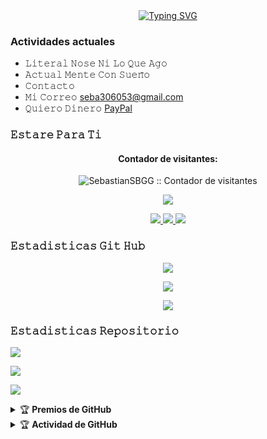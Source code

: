 <div align="center">
<a href="#">
    <img
        src="https://readme-typing-svg.herokuapp.com?font=ShadowsIntoLight&size=50&duration=5500&color=f70787&background=FF673200&center=true&vCenter=true&lines=𝚆𝚎𝚕𝚌𝚘𝚖;𝙲𝚘𝚖𝚒𝚍𝚊"
            alt="Typing SVG"
        />
    </a>
</div>

### Actividades actuales 
-  𝙻𝚒𝚝𝚎𝚛𝚊𝚕 𝙽𝚘𝚜𝚎 𝙽𝚒 𝙻𝚘 𝚀𝚞𝚎 𝙰𝚐𝚘
-  𝙰𝚌𝚝𝚞𝚊𝚕 𝙼𝚎𝚗𝚝𝚎 𝙲𝚘𝚗 𝚂𝚞𝚎𝚗̃𝚘
-  𝙲𝚘𝚗𝚝𝚊𝚌𝚝𝚘
-  𝙼𝚒 𝙲𝚘𝚛𝚛𝚎𝚘 seba306053@gmail.com
-  𝚀𝚞𝚒𝚎𝚛𝚘 𝙳𝚒𝚗𝚎𝚛𝚘 [PayPal](https://www.paypal.me/SebastianSaez7) 

### 𝙴𝚜𝚝𝚊𝚛𝚎 𝙿𝚊𝚛𝚊 𝚃𝚒
<h4 align="center">Contador de visitantes:</h4>
<p align="center"><img src="https://profile-counter.glitch.me/{SebastianSBGG}/count.svg" alt="SebastianSBGG :: Contador de visitantes" /></p>
<p align="center"><img src="https://count.getloli.com/get/@SebastianSBGG-github-readme?theme=rule34" /></p>
<p align="center">
  <a href="https://wa.me/56985230452"><img src="https://img.shields.io/badge/WhatsApp-25D366?style=for-the-badge&logo=whatsapp&logoColor=white" />
  <a href="https://whatsapp.com/channel/0029VavL0RX77qVMEGBNL23y"><img src="https://img.shields.io/badge/Canal_WhatsApp-25D366?style=for-the-badge&logo=whatsapp&logoColor=white" />
  <a href="https://github.com/SebastianSBGG"><img src="https://img.shields.io/badge/-GitHub-black?style=flat-square&logo=github" /> 
  <a name=SebastianSBGG&label=VISTAS&style=flat-square&color=orange" />
</p>

### 𝙴𝚜𝚝𝚊𝚍𝚒𝚜𝚝𝚒𝚌𝚊𝚜 𝙶𝚒𝚝 𝙷𝚞𝚋

<p align="center"><a href="https://github.com/SebastianSBGG"><img src="https://github-readme-stats.vercel.app/api?username=SebastianSBGG&show_icons=true&theme=chartreuse-dark"></a></p>
<p align="center"><a href="https://github.com/SebastianSBGG"><img src="https://streak-stats.demolab.com/?user=nasedev&theme=chartreuse-dark"></a></p>
<p align="center"><a href="https://github.com/SebastianSBGG"><img src="https://github-readme-stats.vercel.app/api/top-langs/?username=SebastianSBGG&theme=chartreuse-dark&layout=compact"></a></p> 

### 𝙴𝚜𝚝𝚊𝚍𝚒𝚜𝚝𝚒𝚌𝚊𝚜 𝚁𝚎𝚙𝚘𝚜𝚒𝚝𝚘𝚛𝚒𝚘
<p align=""><a href="https://github.com/SebastianSBGG/naze-md"><img src="https://github-readme-stats.vercel.app/api/pin/?username=SebastianSBGG&repo=naze-md&theme=chartreuse-dark"></a></p>
<p align=""><a href="https://github.com/SebastianSBGG/naze"><img src="https://github-readme-stats.vercel.app/api/pin/?username=SebastianSBGG&repo=naze&theme=chartreuse-dark"></a></p>
<p align=""><a href="https://github.com/SebastianSBGG/SebastianSBGG"><img src="https://github-readme-stats.vercel.app/api/pin/?username=SebastianSBGG&repo=SebastianSBGG&theme=chartreuse-dark"></a></p>

<details>
    <summary>&#127942 <b>Premios de GitHub</b></summary><br/>

<p align="center"><a href="https://github.com/SebastianSBGG"><img src="https://github-profile-trophy.vercel.app/?username=SebastianSBGG"></a></p>

</details>
<details>
    <summary>&#127942 <b>Actividad de GitHub</b></summary><br/>

<p align="center"><a href="https://github.com/SebastianSBGG"><img src="https://metrics.lecoq.io/SebastianSBGG?template=classic&repositories.forks=true&languages=1&languages.colors=github&languages.threshold=0%25&config.timezone=Asia%2FJakarta"></a></p>

</details>
